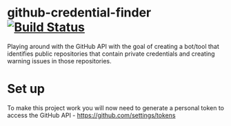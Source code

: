 # github-credential-finder [![Build Status](https://travis-ci.org/CBrowne/github-credential-finder.svg?branch=master)](https://travis-ci.org/CBrowne/github-credential-finder)
Playing around with the GitHub API with the goal of creating a bot/tool that identifies public repositories that contain private credentials and creating warning issues in those repositories.

# Set up
To make this project work you will now need to generate a personal token to access the GitHub API - https://github.com/settings/tokens
